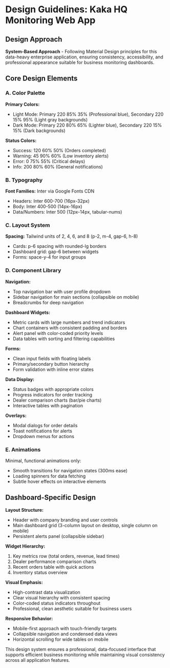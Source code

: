 # Design Guidelines: Kaka HQ Monitoring Web App

## Design Approach
**System-Based Approach** - Following Material Design principles for this data-heavy enterprise application, ensuring consistency, accessibility, and professional appearance suitable for business monitoring dashboards.

## Core Design Elements

### A. Color Palette
**Primary Colors:**
- Light Mode: Primary 220 85% 35% (Professional blue), Secondary 220 15% 95% (Light gray backgrounds)
- Dark Mode: Primary 220 80% 65% (Lighter blue), Secondary 220 15% 15% (Dark backgrounds)

**Status Colors:**
- Success: 120 60% 50% (Orders completed)
- Warning: 45 90% 60% (Low inventory alerts)
- Error: 0 75% 55% (Critical delays)
- Info: 200 80% 60% (General notifications)

### B. Typography
**Font Families:** Inter via Google Fonts CDN
- Headers: Inter 600-700 (16px-32px)
- Body: Inter 400-500 (14px-16px)
- Data/Numbers: Inter 500 (12px-14px, tabular-nums)

### C. Layout System
**Spacing:** Tailwind units of 2, 4, 6, and 8 (p-2, m-4, gap-6, h-8)
- Cards: p-6 spacing with rounded-lg borders
- Dashboard grid: gap-6 between widgets
- Forms: space-y-4 for input groups

### D. Component Library

**Navigation:**
- Top navigation bar with user profile dropdown
- Sidebar navigation for main sections (collapsible on mobile)
- Breadcrumbs for deep navigation

**Dashboard Widgets:**
- Metric cards with large numbers and trend indicators
- Chart containers with consistent padding and borders
- Alert panel with color-coded priority levels
- Data tables with sorting and filtering capabilities

**Forms:**
- Clean input fields with floating labels
- Primary/secondary button hierarchy
- Form validation with inline error states

**Data Display:**
- Status badges with appropriate colors
- Progress indicators for order tracking
- Dealer comparison charts (bar/pie charts)
- Interactive tables with pagination

**Overlays:**
- Modal dialogs for order details
- Toast notifications for alerts
- Dropdown menus for actions

### E. Animations
Minimal, functional animations only:
- Smooth transitions for navigation states (300ms ease)
- Loading spinners for data fetching
- Subtle hover effects on interactive elements

## Dashboard-Specific Design

**Layout Structure:**
- Header with company branding and user controls
- Main dashboard grid (3-column layout on desktop, single column on mobile)
- Persistent alerts panel (collapsible sidebar)

**Widget Hierarchy:**
1. Key metrics row (total orders, revenue, lead times)
2. Dealer performance comparison charts
3. Recent orders table with quick actions
4. Inventory status overview

**Visual Emphasis:**
- High-contrast data visualization
- Clear visual hierarchy with consistent spacing
- Color-coded status indicators throughout
- Professional, clean aesthetic suitable for business users

**Responsive Behavior:**
- Mobile-first approach with touch-friendly targets
- Collapsible navigation and condensed data views
- Horizontal scrolling for wide tables on mobile

This design system ensures a professional, data-focused interface that supports efficient business monitoring while maintaining visual consistency across all application features.